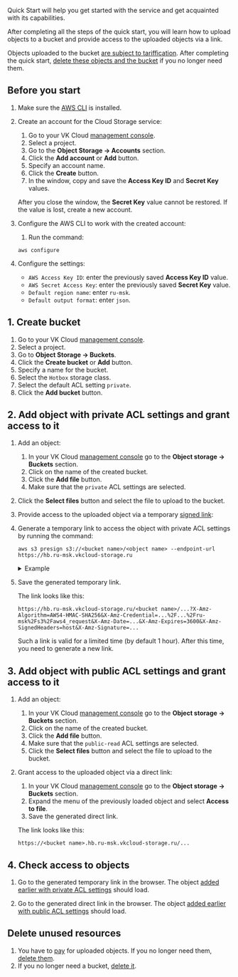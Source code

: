 Quick Start will help you get started with the service and get acquainted with its capabilities.

After completing all the steps of the quick start, you will learn how to upload objects to a bucket and provide access to the uploaded objects via a link.

<warn>

Objects uploaded to the bucket [are subject to tariffication](../tariffication). After completing the quick start, [delete these objects and the bucket](#delete_unused_resources) if you no longer need them.

</warn>

## Before you start

1. Make sure the [AWS CLI](https://aws.amazon.com/en/cli) is installed.
1. Create an account for the Cloud Storage service:

   1. Go to your VK Cloud [management console](https://msk.cloud.vk.com/app).
   1. Select a project.
   1. Go to the **Object Storage → Accounts** section.
   1. Click the **Add account** or **Add** button.
   1. Specify an account name.
   1. Click the **Create** button.
   1. In the window, copy and save the **Access Key ID** and **Secret Key** values.

   <warn>

   After you close the window, the **Secret Key** value cannot be restored. If the value is lost, create a new account.

   </warn>

1. Configure the AWS CLI to work with the created account:

   1. Run the command:

   ```console
   aws configure
   ```

1. Configure the settings:

   - `AWS Access Key ID`: enter the previously saved **Access Key ID** value.
   - `AWS Secret Access Key`: enter the previously saved **Secret Key** value.
   - `Default region name`: enter `ru-msk`.
   - `Default output format`: enter `json`.

## 1. Create bucket

1. Go to your VK Cloud [management console](https://cloud.vk.com/app).
1. Select a project.
1. Go to **Object Storage → Buckets**.
1. Click the **Create bucket** or **Add** button.
1. Specify a name for the bucket.
1. Select the `Hotbox` storage class.
1. Select the default ACL setting `private`.
1. Click the **Add bucket** button.

## 2. Add object with private ACL settings and grant access to it

1. Add an object:

   1. In your VK Cloud [management console](https://cloud.vk.com/app) go to the **Object storage → Buckets** section.
   1. Click on the name of the created bucket.
   1. Click the **Add file** button.
   1. Make sure that the `private` ACL settings are selected.
1. Click the **Select files** button and select the file to upload to the bucket.

1. Provide access to the uploaded object via a temporary [signed link](../instructions/objects/signed-url):

1. Generate a temporary link to access the object with private ACL settings by running the command:

   ```console
   aws s3 presign s3://<bucket name>/<object name> --endpoint-url https://hb.ru-msk.vkcloud-storage.ru
   ```

   <details>
   <summary>Example</summary>

   Let's the object `cat_image_private_acl.png` was uploaded to the bucket `my-cloud-bucket`.

   Then the command will look like:

   ```console
   aws s3 presign s3://my-cloud-bucket/cat_image_private_acl.png --endpoint-url https://hb.ru-msk.vkcloud-storage.ru
   ```

   </details>

1. Save the generated temporary link.

   The link looks like this:

   ```http
   https://hb.ru-msk.vkcloud-storage.ru/<bucket name>/...?X-Amz-Algorithm=AWS4-HMAC-SHA256&X-Amz-Credential=...%2F...%2Fru-msk%2Fs3%2Faws4_request&X-Amz-Date=...&X-Amz-Expires=3600&X-Amz-SignedHeaders=host&X-Amz-Signature=...
   ```

   <info>

   Such a link is valid for a limited time (by default 1 hour). After this time, you need to generate a new link.

   </info>

## 3. Add object with public ACL settings and grant access to it

1. Add an object:

   1. In your VK Cloud [management console](https://cloud.vk.com/app) go to the **Object storage → Buckets** section.
   1. Click on the name of the created bucket.
   1. Click the **Add file** button.
   1. Make sure that the `public-read` ACL settings are selected.
   1. Click the **Select files** button and select the file to upload to the bucket.

1. Grant access to the uploaded object via a direct link:

   1. In your VK Cloud [management console](https://cloud.vk.com/app) go to the **Object storage → Buckets** section.
   1. Expand the menu of the previously loaded object and select **Access to file**.
   1. Save the generated direct link.

   The link looks like this:

   ```http
   https://<bucket name>.hb.ru-msk.vkcloud-storage.ru/...
   ```

## 4. Check access to objects

1. Go to the generated temporary link in the browser. The object [added earlier with private ACL settings](#2_add_object_with_private_acl_settings_and_grant_access_to_it) should load.

1. Go to the generated direct link in the browser. The object [added earlier with public ACL settings](#3_add_object_with_public_acl_settings_and_grant_access_to_it) should load.

## Delete unused resources

1. You have to [pay](../tariffication) for uploaded objects. If you no longer need them, [delete them](../instructions/objects/manage-object).
1. If you no longer need a bucket, [delete it](../instructions/buckets/bucket#removing_a_bucket).
